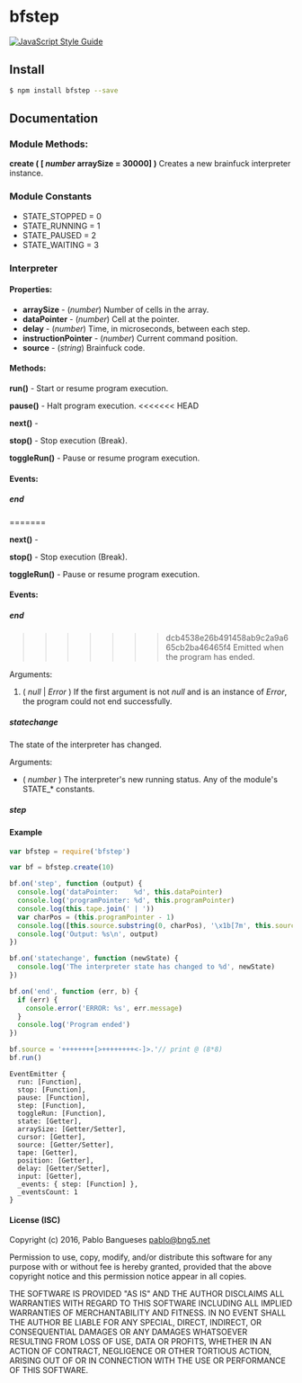 # bfstep

[![JavaScript Style Guide](https://img.shields.io/badge/code_style-standard-brightgreen.svg)](https://standardjs.com)

## Install

``` bash
$ npm install bfstep --save
```

## Documentation

### Module Methods:

__create ( [ _number_ arraySize = 30000] )__ Creates a new brainfuck interpreter instance.

### Module Constants

- STATE_STOPPED = 0
- STATE_RUNNING = 1
- STATE_PAUSED  = 2
- STATE_WAITING = 3

### Interpreter

#### Properties:

- __arraySize__          - (_number_) Number of cells in the array.
- __dataPointer__        - (_number_) Cell at the pointer.
- __delay__              - (_number_) Time, in microseconds, between each step.
- __instructionPointer__ - (_number_) Current command position.
- __source__             - (_string_) Brainfuck code.


#### Methods:

__run()__       - Start or resume program execution.

__pause()__     - Halt program execution.
<<<<<<< HEAD

__next()__      -

__stop()__      - Stop execution (Break).

__toggleRun()__ - Pause or resume program execution.

#### Events:

##### end

=======

__next()__      -

__stop()__      - Stop execution (Break).

__toggleRun()__ - Pause or resume program execution.

#### Events:

##### end

>>>>>>> dcb4538e26b491458ab9c2a9a665cb2ba46465f4
Emitted when the program has ended.

Arguments:
1. ( *null* | *Error* ) If the first argument is not *null* and is an instance of *Error*, the program could not end successfully.
 
##### statechange

The state of the interpreter has changed.

Arguments:
 - ( *number* ) The interpreter's new running status. Any of the module's STATE_* constants.

##### step


#### Example

``` js
var bfstep = require('bfstep')

var bf = bfstep.create(10)

bf.on('step', function (output) {
  console.log('dataPointer:    %d', this.dataPointer)
  console.log('programPointer: %d', this.programPointer)
  console.log(this.tape.join(' | '))
  var charPos = (this.programPointer - 1)
  console.log([this.source.substring(0, charPos), '\x1b[7m', this.source.substr(charPos, 1), '\x1b[0m', this.source.substring(charPos + 1)].join(''))
  console.log('Output: %s\n', output)
})

bf.on('statechange', function (newState) {
  console.log('The interpreter state has changed to %d', newState)
})

bf.on('end', function (err, b) {
  if (err) {
    console.error('ERROR: %s', err.message)
  }
  console.log('Program ended')
})

bf.source = '++++++++[>++++++++<-]>.'// print @ (8*8)
bf.run()
```

```
EventEmitter {
  run: [Function],
  stop: [Function],
  pause: [Function],
  step: [Function],
  toggleRun: [Function],
  state: [Getter],
  arraySize: [Getter/Setter],
  cursor: [Getter],
  source: [Getter/Setter],
  tape: [Getter],
  position: [Getter],
  delay: [Getter/Setter],
  input: [Getter],
  _events: { step: [Function] },
  _eventsCount: 1
}
```
#### License (ISC)

Copyright (c) 2016, Pablo Bangueses <pablo@bng5.net>

Permission to use, copy, modify, and/or distribute this software for any
purpose with or without fee is hereby granted, provided that the above
copyright notice and this permission notice appear in all copies.

THE SOFTWARE IS PROVIDED "AS IS" AND THE AUTHOR DISCLAIMS ALL WARRANTIES
WITH REGARD TO THIS SOFTWARE INCLUDING ALL IMPLIED WARRANTIES OF
MERCHANTABILITY AND FITNESS. IN NO EVENT SHALL THE AUTHOR BE LIABLE FOR
ANY SPECIAL, DIRECT, INDIRECT, OR CONSEQUENTIAL DAMAGES OR ANY DAMAGES
WHATSOEVER RESULTING FROM LOSS OF USE, DATA OR PROFITS, WHETHER IN AN
ACTION OF CONTRACT, NEGLIGENCE OR OTHER TORTIOUS ACTION, ARISING OUT OF
OR IN CONNECTION WITH THE USE OR PERFORMANCE OF THIS SOFTWARE.
